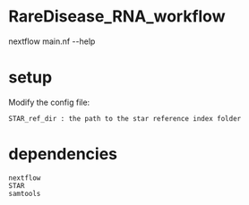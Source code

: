 # RareDisease_RNA_workflow

nextflow main.nf --help

# setup
Modify the config file:

	STAR_ref_dir : the path to the star reference index folder

# dependencies

	nextflow
	STAR
	samtools
